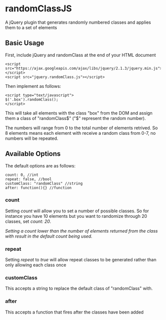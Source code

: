 # randomClassJS
A jQuery plugin that generates randomly numbered classes and applies them to a set of elements

## Basic Usage
First, include jQuery and randomClass at the end of your HTML document
```
<script src="https://ajax.googleapis.com/ajax/libs/jquery/2.1.3/jquery.min.js"></script>
<script src="jquery.randomClass.js"></script>
```

Then implement as follows:
```
<script type="text/javascript">
$('.box').randomClass();
</script>
```
This will take all elements with the class "box" from the DOM and assign them a class of "randomClass$" ("$" represent the random number). 

The numbers will range from 0 to the total number of elements retrived. So 8 elements means each element with receive a random class from 0-7, no numbers will be repeated.

## Available Options
The default options are as follows:
```
count: 0, //int
repeat: false, //bool
customClass: "randomClass" //string
after: function(){} //function
```

### count
Setting *count* will allow you to set a number of possible classes. So for instance you have 10 elements but you want to randomize through 20 classes, set *count: 20*. 

*Setting a count lower than the number of elements returned from the class with result in the default count being used.*

### repeat
Setting *repeat* to *true* will allow repeat classes to be generated rather than only allowing each class once

### customClass
This accepts a string to replace the default class of "randomClass" with.

### after
This accepts a function that fires after the classes have been added